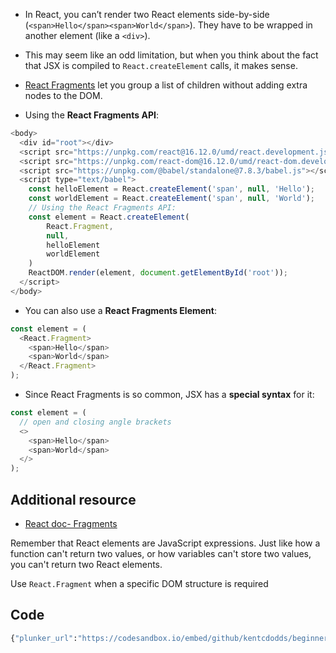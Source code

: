- In React, you can’t render two React elements side-by-side (`<span>Hello</span><span>World</span>`). They have to be wrapped in another element (like a `<div>`).
- This may seem like an odd limitation, but when you think about the fact that JSX is compiled to `React.createElement` calls, it makes sense.
- [React Fragments](https://reactjs.org/docs/fragments.html) let you group a list of children without adding extra nodes to the DOM.

- Using the **React Fragments API**:

```js
<body>
  <div id="root"></div>
  <script src="https://unpkg.com/react@16.12.0/umd/react.development.js"></script>
  <script src="https://unpkg.com/react-dom@16.12.0/umd/react-dom.development.js"></script>
  <script src="https://unpkg.com/@babel/standalone@7.8.3/babel.js"></script>
  <script type="text/babel">
    const helloElement = React.createElement('span', null, 'Hello');
    const worldElement = React.createElement('span', null, 'World');
    // Using the React Fragments API:
    const element = React.createElement(
        React.Fragment,
        null,
        helloElement
        worldElement
    )
    ReactDOM.render(element, document.getElementById('root'));
  </script>
</body>
```

- You can also use a **React Fragments Element**:

```js
const element = (
  <React.Fragment>
    <span>Hello</span>
    <span>World</span>
  </React.Fragment>
);
```

- Since React Fragments is so common, JSX has a **special syntax** for it:

```js
const element = (
  // open and closing angle brackets
  <>
    <span>Hello</span>
    <span>World</span>
  </>
);
```

## Additional resource

- [React doc- Fragments](https://reactjs.org/docs/fragments.html)

Remember that React elements are JavaScript expressions. Just like how a function can't return two values, or how variables can't store two values, you can't return two React elements.
  
Use `React.Fragment` when a specific DOM structure is required

## Code
```bash
{"plunker_url":"https://codesandbox.io/embed/github/kentcdodds/beginners-guide-to-react/tree/codesandbox/05-fragements?fontsize=14&hidenavigation=1&theme=dark"}
```

